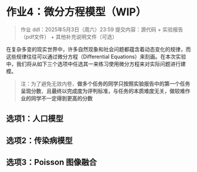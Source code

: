 # 作业4：微分方程模型（WIP）

> 作业 ddl：2025年5月3日（周六）23:59
> 提交内容：源代码 + 实验报告（pdf文件） + 其他补充说明文件（可选）

在复杂多变的现实世界中，许多自然现象和社会问题都蕴含着动态变化的规律，而这些规律往往可以通过微分方程（Differential Equations）来刻画。在本次实验中，我们将从如下三个选项中任选其一来练习使用微分方程来对实际问题进行建模。

> 注：为了避免无效内卷，**做多个任务的同学只按照实验报告中的第一个任务呈现分数**，**且最终以完成度为评判标准，与任务的本质难度无关，做较难作业的同学不一定得到更高的分数**

## 选项1：人口模型


## 选项2：传染病模型


## 选项3：Poisson 图像融合

